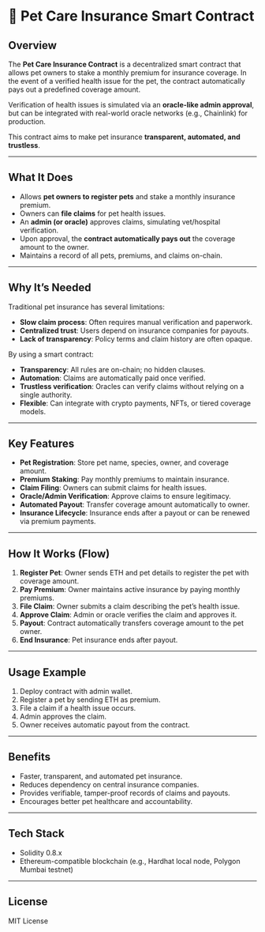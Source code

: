 # 🐾 Pet Care Insurance Smart Contract

## **Overview**

The **Pet Care Insurance Contract** is a decentralized smart contract that allows pet owners to stake a monthly premium for insurance coverage. In the event of a verified health issue for the pet, the contract automatically pays out a predefined coverage amount.

Verification of health issues is simulated via an **oracle-like admin approval**, but can be integrated with real-world oracle networks (e.g., Chainlink) for production.

This contract aims to make pet insurance **transparent, automated, and trustless**.
   
--- 

## **What It Does**

- Allows **pet owners to register pets** and stake a monthly insurance premium.
- Owners can **file claims** for pet health issues.
- An **admin (or oracle)** approves claims, simulating vet/hospital verification.
- Upon approval, the **contract automatically pays out** the coverage amount to the owner.
- Maintains a record of all pets, premiums, and claims on-chain.

---

## **Why It’s Needed**

Traditional pet insurance has several limitations:

- **Slow claim process**: Often requires manual verification and paperwork.
- **Centralized trust**: Users depend on insurance companies for payouts.
- **Lack of transparency**: Policy terms and claim history are often opaque.

By using a smart contract:

- **Transparency**: All rules are on-chain; no hidden clauses.
- **Automation**: Claims are automatically paid once verified.
- **Trustless verification**: Oracles can verify claims without relying on a single authority.
- **Flexible**: Can integrate with crypto payments, NFTs, or tiered coverage models.

---

## **Key Features**

- **Pet Registration**: Store pet name, species, owner, and coverage amount.
- **Premium Staking**: Pay monthly premiums to maintain insurance.
- **Claim Filing**: Owners can submit claims for health issues.
- **Oracle/Admin Verification**: Approve claims to ensure legitimacy.
- **Automated Payout**: Transfer coverage amount automatically to owner.
- **Insurance Lifecycle**: Insurance ends after a payout or can be renewed via premium payments.

---

## **How It Works (Flow)**

1. **Register Pet**: Owner sends ETH and pet details to register the pet with coverage amount.
2. **Pay Premium**: Owner maintains active insurance by paying monthly premiums.
3. **File Claim**: Owner submits a claim describing the pet’s health issue.
4. **Approve Claim**: Admin or oracle verifies the claim and approves it.
5. **Payout**: Contract automatically transfers coverage amount to the pet owner.
6. **End Insurance**: Pet insurance ends after payout.

---

## **Usage Example**

1. Deploy contract with admin wallet.
2. Register a pet by sending ETH as premium.
3. File a claim if a health issue occurs.
4. Admin approves the claim.
5. Owner receives automatic payout from the contract.

---

## **Benefits**

- Faster, transparent, and automated pet insurance.
- Reduces dependency on central insurance companies.
- Provides verifiable, tamper-proof records of claims and payouts.
- Encourages better pet healthcare and accountability.

---

## **Tech Stack**

- Solidity 0.8.x
- Ethereum-compatible blockchain (e.g., Hardhat local node, Polygon Mumbai testnet)

---

## **License**

MIT License
